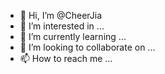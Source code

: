 - 👋 Hi, I’m @CheerJia
- 👀 I’m interested in ...
- 🌱 I’m currently learning ...
- 💞️ I’m looking to collaborate on ...
- 📫 How to reach me ...

<!---
CheerJia/CheerJia is a ✨ special ✨ repository because its `README.md` (this file) appears on your GitHub profile.
You can click the Preview link to take a look at your changes.
--->
